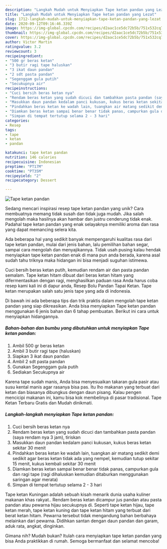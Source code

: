 ```yaml
---
description: "Langkah Mudah untuk Menyiapkan Tape ketan pandan yang Lezat"
title: "Langkah Mudah untuk Menyiapkan Tape ketan pandan yang Lezat"
slug: 1712-langkah-mudah-untuk-menyiapkan-tape-ketan-pandan-yang-lezat
date: 2020-09-12T09:16:46.339Z
image: https://img-global.cpcdn.com/recipes/d2aac1ce5dc72b5b/751x532cq70/tape-ketan-pandan-foto-resep-utama.jpg
thumbnail: https://img-global.cpcdn.com/recipes/d2aac1ce5dc72b5b/751x532cq70/tape-ketan-pandan-foto-resep-utama.jpg
cover: https://img-global.cpcdn.com/recipes/d2aac1ce5dc72b5b/751x532cq70/tape-ketan-pandan-foto-resep-utama.jpg
author: Victor Martin
ratingvalue: 3.2
reviewcount: 3
recipeingredient:
- "500 gr beras ketan"
- "3 butir ragi tape haluskan"
- "3 ikat daun pandan"
- "2 sdt pasta pandan"
- "Segenggam gula putih"
- "Secukupnya air"
recipeinstructions:
- "Cuci bersih beras ketan nya"
- "Rendam beras ketan yang sudah dicuci dan tambahkan pasta pandan (saya rendam nya 3 jam), tiriskan"
- "Masukkan daun pandan kedalam panci kukusan, kukus beras ketan sekitar 30 menit"
- "Pindahkan beras ketan ke wadah lain, tuangkan air matang sedikit demi sedikit agar beras ketan tidak ada yang nempel, kemudian tutup sekitar 15 menit, kukus kembali sekitar 30 menit"
- "Diamkan beras ketan sampai benar benar tidak panas, campurkan gula dan ragi tape (ragi dihaluskan kemudian ditaburkan menggunakan saringan agar merata)"
- "Simpan di tempat tertutup selama 2 - 3 hari"
categories:
- Resep
tags:
- tape
- ketan
- pandan

katakunci: tape ketan pandan 
nutrition: 146 calories
recipecuisine: Indonesian
preptime: "PT17M"
cooktime: "PT35M"
recipeyield: "2"
recipecategory: Dessert

---
```



![Tape ketan pandan](https://img-global.cpcdn.com/recipes/d2aac1ce5dc72b5b/751x532cq70/tape-ketan-pandan-foto-resep-utama.jpg)

Sedang mencari inspirasi resep tape ketan pandan yang unik? Cara membuatnya memang tidak susah dan tidak juga mudah. Jika salah mengolah maka hasilnya akan hambar dan justru cenderung tidak enak. Padahal tape ketan pandan yang enak selayaknya memiliki aroma dan rasa yang dapat memancing selera kita.

Ada beberapa hal yang sedikit banyak mempengaruhi kualitas rasa dari tape ketan pandan, mulai dari jenis bahan, lalu pemilihan bahan segar, sampai cara mengolah dan menyajikannya. Tidak usah pusing kalau hendak menyiapkan tape ketan pandan enak di mana pun anda berada, karena asal sudah tahu triknya maka hidangan ini bisa menjadi suguhan istimewa.

Cuci bersih beras ketan putih, kemudian rendam air dan pasta pandan semalam. Tape ketan hitam dibuat dari beras ketan hitam yang difermentasikan dengan ragi, menghasilkan paduan rasa Anda harus coba resep kami kali ini di dapur anda, Resep Bolu Pandan Tapai Ketan. Tape ketan merupakan salah satu jenis tape yang ada di indonesia.


Di bawah ini ada beberapa tips dan trik praktis dalam mengolah tape ketan pandan yang siap dikreasikan. Anda bisa menyiapkan Tape ketan pandan menggunakan 6 jenis bahan dan 6 tahap pembuatan. Berikut ini cara untuk menyiapkan hidangannya.

<!--inarticleads1-->

##### Bahan-bahan dan bumbu yang dibutuhkan untuk menyiapkan Tape ketan pandan:

1. Ambil 500 gr beras ketan
1. Ambil 3 butir ragi tape (haluskan)
1. Siapkan 3 ikat daun pandan
1. Ambil 2 sdt pasta pandan
1. Gunakan Segenggam gula putih
1. Sediakan Secukupnya air


Karena tape sudah manis, Anda bisa menyesuaikan takaran gula pasir atau susu kental manis agar rasanya bisa pas. Itu lho makanan yang terbuat dari ketan dan biasanya dibungkus dengan daun pisang. Kalau pengen mencicipi makanan ini, kamu bisa kok membelinya di pasar tradisional. Tape Ketan Terbaru Gratis dan Mudah dinikmati. 

<!--inarticleads2-->

##### Langkah-langkah menyiapkan Tape ketan pandan:

1. Cuci bersih beras ketan nya
1. Rendam beras ketan yang sudah dicuci dan tambahkan pasta pandan (saya rendam nya 3 jam), tiriskan
1. Masukkan daun pandan kedalam panci kukusan, kukus beras ketan sekitar 30 menit
1. Pindahkan beras ketan ke wadah lain, tuangkan air matang sedikit demi sedikit agar beras ketan tidak ada yang nempel, kemudian tutup sekitar 15 menit, kukus kembali sekitar 30 menit
1. Diamkan beras ketan sampai benar benar tidak panas, campurkan gula dan ragi tape (ragi dihaluskan kemudian ditaburkan menggunakan saringan agar merata)
1. Simpan di tempat tertutup selama 2 - 3 hari


Tape ketan Kuningan adalah sebuah kisah menarik dunia usaha kuliner makanan khas rakyat.. Rendam beras ketan dicampur jus pandan atau pasta pandan atau pewarna hijau secukupnya di. Seperti tape ketan hijau, tape ketan merah, tape ketan kuning dan tape ketan hitam yang terbuat dari berat ketan hitam. Pewarna tersebut tidak mengandung bahan berbahaya melainkan dari pewarna. Didihkan santan dengan daun pandan dan garam, aduk rata, angkat, dinginkan. 

Gimana nih? Mudah bukan? Itulah cara menyiapkan tape ketan pandan yang bisa Anda praktikkan di rumah. Semoga bermanfaat dan selamat mencoba!
